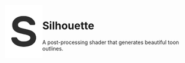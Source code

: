 <img align="left" width="100" src="Project Resources/icon/Project Icon.png" alt="Silhouette Icon">

# Silhouette
A post-processing shader that generates beautiful toon outlines.

</br>
